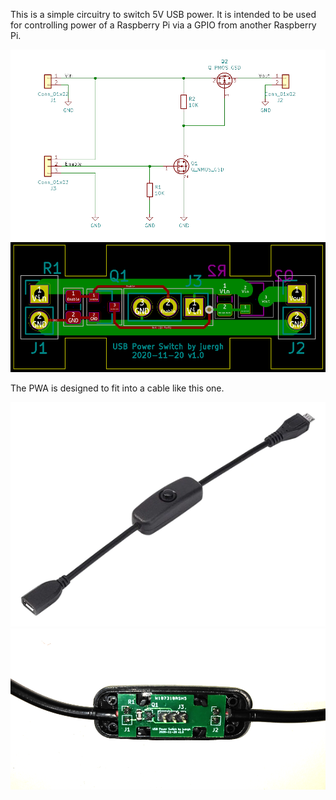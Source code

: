 This is a simple circuitry to switch 5V USB power. It is intended to be used
for controlling power of a Raspberry Pi via a GPIO from another Raspberry Pi.

![USB Power Switch Schematics](/images/schematics.png)
![USB Power Switch PCB](/images/pcb.png)

The PWA is designed to fit into a cable like this one.

![USB Power Switch Cable](/images/cable.png)
![USB Power Switch Assembly](/images/assembly.png)

